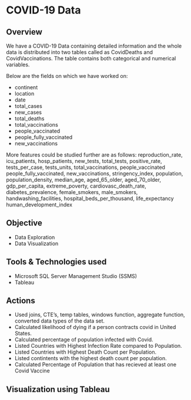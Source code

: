 # COVID-19 Data

## Overview
We have a COVID-19 Data containing detailed information and the whole data is distributed into two tables called as CovidDeaths and CovidVaccinations. The table contains both categorical and numerical variables.

Below are the fields on which we have worked on:
- continent 
- location	
- date	
- total_cases	
- new_cases	
- total_deaths	
- total_vaccinations	
- people_vaccinated	
- people_fully_vaccinated	
- new_vaccinations	

More features could be studied further are as follows:
reproduction_rate, icu_patients, hosp_patients, new_tests,	total_tests, positive_rate,	tests_per_case, tests_units, total_vaccinations,	people_vaccinated	people_fully_vaccinated,	new_vaccinations, stringency_index, population,	population_density,	median_age,	aged_65_older,	aged_70_older,	gdp_per_capita, extreme_poverty, cardiovasc_death_rate, diabetes_prevalence, female_smokers, male_smokers, handwashing_facilities, hospital_beds_per_thousand, life_expectancy	human_development_index

## Objective
- Data Exploration
- Data Visualization

## Tools & Technologies used
- Microsoft SQL Server Management Studio (SSMS)
- Tableau

## Actions
- Used joins, CTE’s, temp tables, windows function, aggregate function, converted data types of the data set. 
- Calculated likelihood of dying if a person contracts covid in United States.
- Calculated percentage of population infected with Covid.
- Listed Countries with Highest Infection Rate compared to Population.
- Listed Countries with Highest Death Count per Population.
- Listed contintents with the highest death count per population.
- Calculated Percentage of Population that has recieved at least one Covid Vaccine

## Visualization using Tableau
